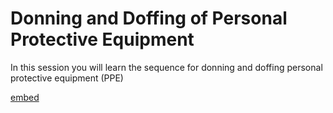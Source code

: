 # Donning and Doffing of Personal Protective Equipment

In this session you will learn the sequence for donning and doffing personal protective equipment (PPE)

[embed](https://www.youtube.com/watch?v=ShiSLGqDPDw&list=PLCT7BA-HcHljIaDw56FoqWILbqGCIxsmG&index=3)
